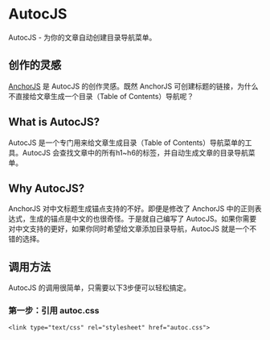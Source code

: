 # AutocJS
AutocJS - 为你的文章自动创建目录导航菜单。

## 创作的灵感
[AnchorJS](http://bryanbraun.github.io/anchorjs/) 是 AutocJS 的创作灵感。既然 AnchorJS 可创建标题的链接，为什么不直接给文章生成一个目录（Table of Contents）导航呢？

## What is AutocJS?
AutocJS 是一个专门用来给文章生成目录（Table of Contents）导航菜单的工具。AutocJS 会查找文章中的所有h1~h6的标签，并自动生成文章的目录导航菜单。

## Why AutocJS?
AnchorJS 对中文标题生成锚点支持的不好。即便是修改了 AnchorJS 中的正则表达式，生成的锚点是中文的也很奇怪。于是就自己编写了 AutocJS。如果你需要对中文支持的更好，如果你同时希望给文章添加目录导航，AutocJS 就是一个不错的选择。

## 调用方法
AutocJS 的调用很简单，只需要以下3步便可以轻松搞定。

### 第一步：引用 autoc.css
<pre class="code"><code>&lt;link type="text/css" rel="stylesheet" href="autoc.css"&gt;</code></pre>

